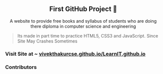 <h2 align="center">First GitHub Project 🔰</h2>

<p align="center"> A website to provide free books and syllabus of students who are doing there diploma in computer science and engineering</p>

<p> 

> Its made in part time to practice HTML5, CSS3 and JavaScript.
Since Site May Crashes Sometimes</p>


<h3>Visit Site at ~ <a href="https://vivekthakurcse.github.io/LearnIT.github.io/">vivekthakurcse.github.io/LearnIT.github.io</a></h3>


<h3>Contributors </h3>
 <p align="center"> 
 <a href="https://github.com/vivekthakurcse/LearnIT.github.io/graphs/contributors"> 
   <img src="https://contrib.rocks/image?repo=vivekthakurcse/LearnIT.github.io" /> 
 </a> 
 </p> 
 